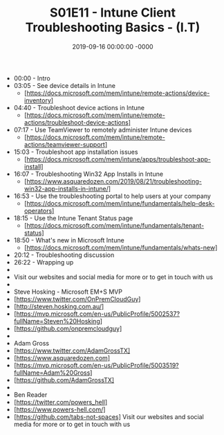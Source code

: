 ﻿---
layout: post
title: "S01E11 - Intune Client Troubleshooting Basics - (I.T)"
date: 2019-09-16 00:00:00 -0000
categories:
---

 * 00:00 - Intro
 * 03:05 - See device details in Intune
   -  [https://docs.microsoft.com/mem/intune/remote-actions/device-inventory]
 * 04:40 - Troubleshoot device actions in Intune
   - [https://docs.microsoft.com/mem/intune/remote-actions/troubleshoot-device-actions]
 * 07:17 - Use TeamViewer to remotely administer Intune devices
   - [https://docs.microsoft.com/mem/intune/remote-actions/teamviewer-support]
 * 15:03 - Troubleshoot app installation issues
   -  [https://docs.microsoft.com/mem/intune/apps/troubleshoot-app-install]
 * 16:07 - Troubleshooting Win32 App Installs in Intune
   -  [https://www.asquaredozen.com/2019/08/21/troubleshooting-win32-app-installs-in-intune/]
 * 16:53 - Use the troubleshooting portal to help users at your company
   - [https://docs.microsoft.com/mem/intune/fundamentals/help-desk-operators]
 * 18:15 - Use the Intune Tenant Status page
   - [https://docs.microsoft.com/mem/intune/fundamentals/tenant-status]
 * 18:50 - What's new in Microsoft Intune
   - [https://docs.microsoft.com/mem/intune/fundamentals/whats-new]
 * 20:12 - Troubleshooting discussion
 * 26:22 - Wrapping up
 * 
 * Visit our websites and social media for more or to get in touch with us
 * 
 * Steve Hosking - Microsoft EM+S MVP
 * [https://www.twitter.com/OnPremCloudGuy]
 * [http://steven.hosking.com.au/]
 * [https://mvp.microsoft.com/en-us/PublicProfile/5002537?fullName=Steven%20Hosking]
 * [https://github.com/onpremcloudguy]
 * 
 * Adam Gross
 * [https://www.twitter.com/AdamGrossTX]
 * [https://www.asquaredozen.com]
 * [https://mvp.microsoft.com/en-us/PublicProfile/5003519?fullName=Adam%20Gross]
 * [https://github.com/AdamGrossTX]
 * 
 * Ben Reader
 * [https://twitter.com/powers_hell]
 * [https://www.powers-hell.com/]
 * [https://github.com/tabs-not-spaces] Visit our websites and social media for more or to get in touch with us
